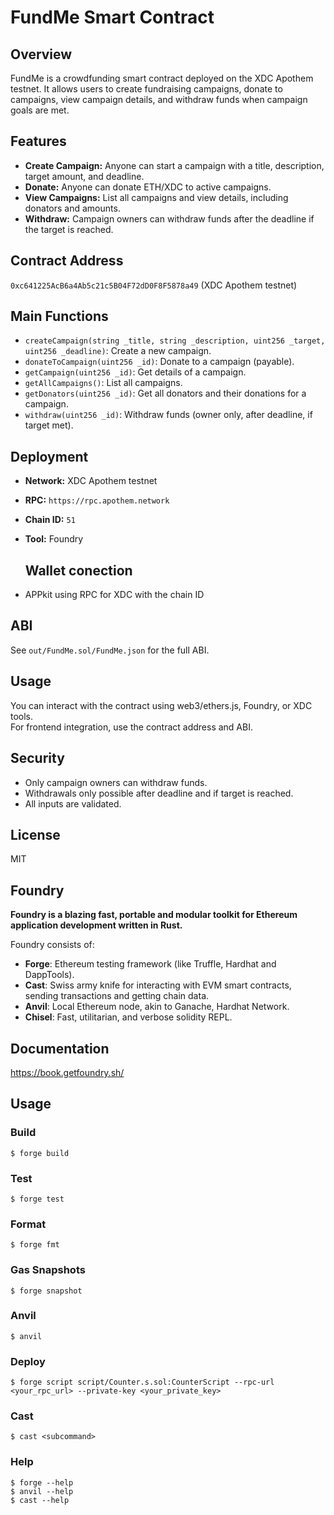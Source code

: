# FundMe Smart Contract

## Overview

FundMe is a crowdfunding smart contract deployed on the XDC Apothem testnet. It allows users to create fundraising campaigns, donate to campaigns, view campaign details, and withdraw funds when campaign goals are met.

## Features

- **Create Campaign:** Anyone can start a campaign with a title, description, target amount, and deadline.
- **Donate:** Anyone can donate ETH/XDC to active campaigns.
- **View Campaigns:** List all campaigns and view details, including donators and amounts.
- **Withdraw:** Campaign owners can withdraw funds after the deadline if the target is reached.

## Contract Address

`0xc641225AcB6a4Ab5c21c5B04F72dD0F8F5878a49` (XDC Apothem testnet)

## Main Functions

- `createCampaign(string _title, string _description, uint256 _target, uint256 _deadline)`: Create a new campaign.
- `donateToCampaign(uint256 _id)`: Donate to a campaign (payable).
- `getCampaign(uint256 _id)`: Get details of a campaign.
- `getAllCampaigns()`: List all campaigns.
- `getDonators(uint256 _id)`: Get all donators and their donations for a campaign.
- `withdraw(uint256 _id)`: Withdraw funds (owner only, after deadline, if target met).

## Deployment

- **Network:** XDC Apothem testnet
- **RPC:** `https://rpc.apothem.network`
- **Chain ID:** `51`
- **Tool:** Foundry

  ## Wallet conection 
- APPkit using RPC for XDC with the chain ID

## ABI

See `out/FundMe.sol/FundMe.json` for the full ABI.

## Usage

You can interact with the contract using web3/ethers.js, Foundry, or XDC tools.  
For frontend integration, use the contract address and ABI.

## Security

- Only campaign owners can withdraw funds.
- Withdrawals only possible after deadline and if target is reached.
- All inputs are validated.

## License

MIT

## Foundry

**Foundry is a blazing fast, portable and modular toolkit for Ethereum application development written in Rust.**

Foundry consists of:

-   **Forge**: Ethereum testing framework (like Truffle, Hardhat and DappTools).
-   **Cast**: Swiss army knife for interacting with EVM smart contracts, sending transactions and getting chain data.
-   **Anvil**: Local Ethereum node, akin to Ganache, Hardhat Network.
-   **Chisel**: Fast, utilitarian, and verbose solidity REPL.

## Documentation

https://book.getfoundry.sh/

## Usage

### Build

```shell
$ forge build
```

### Test

```shell
$ forge test
```

### Format

```shell
$ forge fmt
```

### Gas Snapshots

```shell
$ forge snapshot
```

### Anvil

```shell
$ anvil
```

### Deploy

```shell
$ forge script script/Counter.s.sol:CounterScript --rpc-url <your_rpc_url> --private-key <your_private_key>
```

### Cast

```shell
$ cast <subcommand>
```

### Help

```shell
$ forge --help
$ anvil --help
$ cast --help
```
